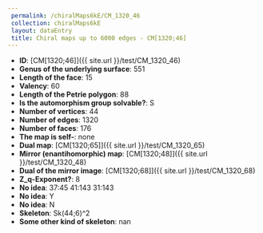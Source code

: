```yaml
--- 
 permalink: /chiralMaps6kE/CM_1320_46 
 collection: chiralMaps6kE
 layout: dataEntry
 title: Chiral maps up to 6000 edges - CM[1320;46]
---
```


- **ID**: [CM[1320;46]]({{ site.url }}/test/CM_1320_46)
- **Genus of the underlying surface**: 551
- **Length of the face**: 15
- **Valency**: 60
- **Length of the Petrie polygon**: 88
- **Is the automorphism group solvable?**: S
- **Number of vertices**: 44
- **Number of edges**: 1320
- **Number of faces**: 176
- **The map is self-**: none
- **Dual map**: [CM[1320;65]]({{ site.url }}/test/CM_1320_65)
- **Mirror (enantihomorphic) map**: [CM[1320;48]]({{ site.url }}/test/CM_1320_48)
- **Dual of the mirror image**: [CM[1320;68]]({{ site.url }}/test/CM_1320_68)
- **Z_q-Exponent?**: 8
- **No idea**:  37:45 41:143 31:143
- **No idea**: Y
- **No idea**: N
- **Skeleton**: Sk(44;6)^2
- **Some other kind of skeleton**: nan
